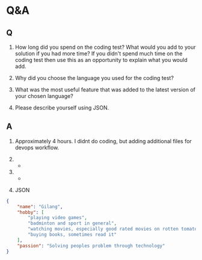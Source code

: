 # Q&A

## Q

1. How long did you spend on the coding test? What would you add to your solution if you had more time? If you didn't spend much time on the coding test then use this as an opportunity to explain what you would add.

2. Why did you choose the language you used for the coding test?

3. What was the most useful feature that was added to the latest version of your chosen language?

4. Please describe yourself using JSON.

## A

1. Approximately 4 hours. I didnt do coding, but adding additional files for devops workflow.

2. -

3. -

4. JSON

```json
{
    "name": "Gilang",
    "hobby": [
        "playing video games",
        "badminton and sport in general",
        "watching movies, especially good rated movies on rotten tomatoes",
        "buying books, sometimes read it"
    ],
    "passion": "Solving peoples problem through technology"
}
```
